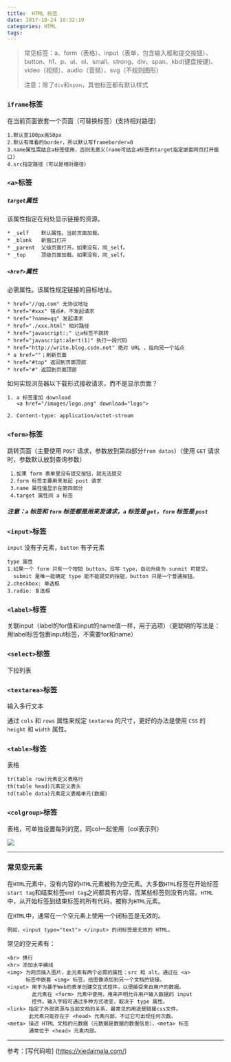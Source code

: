 ```yaml
---
title:  HTML 标签
date: 2017-10-24 10:32:19
categories: HTML
tags:
---
```



>常见标签：a、form（表格）、input（表单，包含输入框和提交按钮）、button、h1、p、ul、ol、small、strong、div、span、kbd(键盘按键)、video（视频）、audio（音频）、svg（不规则图形）
>
>注意：除了`div`和`span`，其他标签都有默认样式

### `iframe`标签
在当前页面嵌套一个页面（可替换标签）(支持相对路径)

	1.默认宽100px高50px
	2.默认有难看的border，所以默认写frameborder=0
	3.name属性需结合a标签使用，否则无意义(name可结合a标签的target指定嵌套网页打开窗口)       
	4.src指定路径（可以是相对路径）


### `<a>`标签
##### `target`属性
   
该属性指定在何处显示链接的资源。

	* _self    默认属性。当前页面加载。
	* _blank   新窗口打开
	* _parent  父级页面打开。如果没有，同_self。
	* _top     顶级页面加载。如果没有，同_self。 
	
##### `<href>`属性

必需属性。该属性规定链接的目标地址。

	* href="//qq.com" 无协议地址
	* href="#xxx" 锚点#，不发起请求
	* href="?name=qq" 发起请求
	* href="./xxx.html" 相对路径 
	* href="javascript:;" 让a标签不跳转
	* href="javascript:alert(1)" 执行一段代码
	* href="http://write.blog.csdn.net" 绝对 URL ，指向另一个站点
	* a href=""；刷新页面
	* href="#top" 返回到页面顶部
	* href="#" 返回到页面顶部

如何实现浏览器以下载形式接收请求，而不是显示页面？

	1. a 标签里加 download
	   <a href="/images/logo.png" download="logo">
	
	2. Content-type: application/octet-stream

### `<form>`标签
跳转页面（主要使用 `POST` 请求，参数放到第四部分`from datas`）（使用 `GET` 请求时，参数默认放到查询参数）

	 1.如果 form 表单里没有提交按钮，就无法提交
	 2.form 标签主要用来发起 post 请求
	 3.name 属性值显示在第四部分
	 4.target 属性同 a 标签

##### 注意：`a` 标签和 `form` 标签都是用来发请求，`a` 标签是 `get`，`form` 标签是 `post`

### `<input>`标签
`input` 没有子元素，`button` 有子元素

    type 属性 
	1.如果一个 form 只有一个按钮 button，没写 type，自动升级为 sunmit 可提交。
	  submit 是唯一能确定 type 能不能提交的按钮，button 只是一个普通按钮。
	2.checkbox: 单选框
	3.radio: 复选框
	
### `<label>`标签
关联input（label的for值和input的name值一样，用于选项）（更聪明的写法是：用label标签包裹input标签，不需要for和name）
### `<select>`标签
下拉列表
### `<textarea>`标签
输入多行文本

通过 `cols` 和 `rows` 属性来规定 `textarea` 的尺寸，更好的办法是使用 `CSS` 的 `height` 和 `width` 属性。

### `<table>`标签
表格

	tr(table row)元素定义表格行
	th(table head)元素定义表头
	td(table data)元素定义表格单元(数据)
	
### `<colgroup>`标签
表格，可单独设置每列的宽，同col一起使用（col表示列）

<img src="https://i.loli.net/2017/12/10/5a2d416f2959f.png">

----

### 常见空元素

在`HTML`元素中，没有内容的`HTML`元素被称为空元素。大多数`HTML`标签在开始标签`start tag`和结束标签`end tag`之间都具有内容，而某些标签则没有内容。`HTML`中，从开始标签到结束标签的所有代码，被称为`HTML`元素。

在`HTML`中，通常在一个空元素上使用一个闭标签是无效的。
	
	例如，<input type="text"> </input> 的闭标签是无效的 HTML。
	
常见的空元素有：

	<br> 换行
	<hr> 添加水平横线
	<img> 为网页插入图片，此元素有两个必需的属性：src 和 alt。通过在 <a> 
	      标签中嵌套 <img> 标签，给图像添加到另一个文档的链接。
	<input> 用于为基于Web的表单创建交互式控件，以便接受来自用户的数据。
	        此元素在 <form> 元素中使用，用来声明允许用户输入数据的 input 
	        控件。输入字段可通过多种方式改变，取决于 type 属性。
	<link> 指定了外部资源与当前文档的关系，最常见的用途是链接css文件。
	       此元素只能存在于 <head> 元素内部，不过它可出现任何次数。
	<meta> 描述 HTML 文档的元数据（元数据是数据的数据信息），<meta> 标签
	       通常位于 <head> 元素内部。

----
参考：[写代码啦] (https://xiedaimala.com/)





